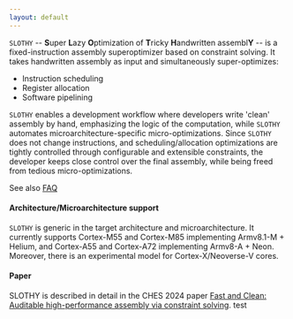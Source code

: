 ```yaml
---
layout: default
---
```


`SLOTHY` -- **S**uper **L**azy **O**ptimization of **T**ricky **H**andwritten assembl**Y** -- is a fixed-instruction
assembly superoptimizer based on constraint solving. It takes handwritten assembly as input and simultaneously
super-optimizes:
- Instruction scheduling
- Register allocation
- Software pipelining

`SLOTHY` enables a development workflow where developers write 'clean' assembly by hand, emphasizing the logic of the
computation, while `SLOTHY` automates microarchitecture-specific micro-optimizations. Since `SLOTHY` does not change
instructions, and scheduling/allocation optimizations are tightly controlled through configurable and extensible
constraints, the developer keeps close control over the final assembly, while being freed from tedious
micro-optimizations.

See also [FAQ](source/faq.md)

#### Architecture/Microarchitecture support

`SLOTHY` is generic in the target architecture and microarchitecture. It currently supports Cortex-M55 and Cortex-M85
implementing Armv8.1-M + Helium, and Cortex-A55 and Cortex-A72 implementing
Armv8-A + Neon. Moreover, there is an experimental model for Cortex-X/Neoverse-V cores.

#### Paper

SLOTHY is described in detail in the CHES 2024 paper [Fast and Clean: Auditable
high-performance assembly via constraint solving](https://eprint.iacr.org/2022/1303.pdf).
test
